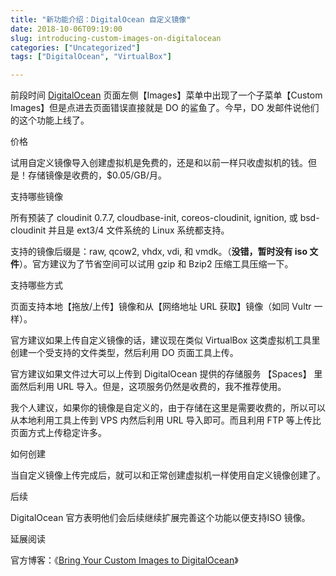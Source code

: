```yaml
---
title: "新功能介绍：DigitalOcean 自定义镜像"
date: 2018-10-06T09:19:00
slug: introducing-custom-images-on-digitalocean
categories: ["Uncategorized"]
tags: ["DigitalOcean", "VirtualBox"]

---
```


前段时间 [DigitalOcean](https://m.do.co/c/7210ed2e262d) 页面左侧【Images】菜单中出现了一个子菜单【Custom Images】但是点进去页面错误直接就是 DO 的鲨鱼了。今早，DO 发邮件说他们的这个功能上线了。




价格




试用自定义镜像导入创建虚拟机是免费的，还是和以前一样只收虚拟机的钱。但是！存储镜像是收费的，$0.05/GB/月。




支持哪些镜像




所有预装了 cloudinit 0.7.7, cloudbase-init, coreos-cloudinit, ignition, 或 bsd-cloudinit 并且是 ext3/4 文件系统的 Linux 系统都支持。





支持的镜像后缀是：raw, qcow2, vhdx, vdi, 和 vmdk。（**没错，暂时没有 iso 文件**）。官方建议为了节省空间可以试用 gzip 和 Bzip2 压缩工具压缩一下。




支持哪些方式




页面支持本地【拖放/上传】镜像和从【网络地址 URL 获取】镜像（如同 Vultr 一样）。





官方建议如果上传自定义镜像的话，建议现在类似 VirtualBox 这类虚拟机工具里创建一个受支持的文件类型，然后利用 DO 页面工具上传。





官方建议如果文件过大可以上传到 DigitalOcean 提供的存储服务 【Spaces】 里面然后利用 URL 导入。但是，这项服务仍然是收费的，我不推荐使用。





我个人建议，如果你的镜像是自定义的，由于存储在这里是需要收费的，所以可以从本地利用工具上传到 VPS 内然后利用 URL 导入即可。而且利用 FTP 等上传比页面方式上传稳定许多。




如何创建




当自定义镜像上传完成后，就可以和正常创建虚拟机一样使用自定义镜像创建了。




后续




DigitalOcean 官方表明他们会后续继续扩展完善这个功能以便支持ISO 镜像。




延展阅读




官方博客：《[Bring Your Custom Images to DigitalOcean](https://blog.digitalocean.com/custom-images/)》